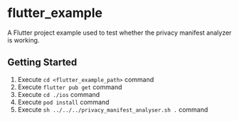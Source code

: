 # flutter_example

A Flutter project example used to test whether the privacy manifest analyzer is working.

## Getting Started

1. Execute `cd <flutter_example_path>` command
2. Execute `flutter pub get` command
3. Execute `cd ./ios` command
4. Execute `pod install` command
5. Execute `sh ../../../privacy_manifest_analyser.sh .` command